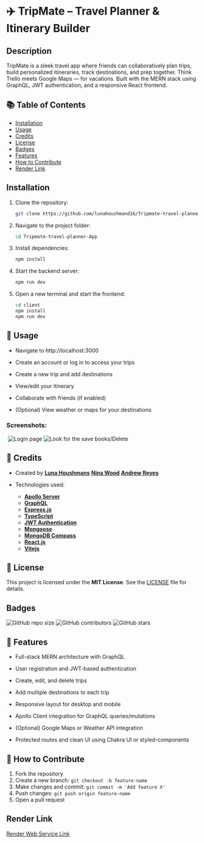 # ✈️ TripMate – Travel Planner & Itinerary Builder 

## Description

TripMate is a sleek travel app where friends can collaboratively plan trips, build personalized itineraries, track destinations, and prep together. Think Trello meets Google Maps — for vacations. Built with the MERN stack using GraphQL, JWT authentication, and a responsive React frontend.

## 📚 Table of Contents

- [Installation](#installation)
- [Usage](#usage)
- [Credits](#credits)
- [License](#license)
- [Badges](#badges)
- [Features](#features)
- [How to Contribute](#how-to-contribute)
- [Render Link](#render-link)

## Installation

1. Clone the repository:
   ```sh
   git clone https://github.com/lunahoushmand16/Tripmate-travel-planner-App
   ```
2. Navigate to the project folder:
   ```sh
   cd Tripmate-travel-planner-App
   ```
3. Install dependencies:
    ```sh
   npm install
   ```
4. Start the backend server:
   ```sh
   npm run dev
   ```
6. Open a new terminal and start the frontend:
   ```sh
   cd client
   npm install
   npm run dev
   ```

## 🚀  Usage

- Navigate to http://localhost:3000

- Create an account or log in to access your trips

- Create a new trip and add destinations

- View/edit your itinerary

- Collaborate with friends (if enabled)

- (Optional) View weather or maps for your destinations

### Screenshots:

![]()
![Login page]()
![Look for the save books/Delete]()

## 👥 Credits

- Created by **[Luna Houshmans](https://github.com/lunahoushmand16)**
             **[Nina Wood](https://github.com/Geek-N)**
             **[Andrew Reyes](https://github.com/AdrewReyes)**
             
- Technologies used: 
  - **[Apollo Server](https://www.apollo.io/)**
  - **[GraphQL](https://graphql.org/)**
  - **[Express.js](https://expressjs.com/)**
  - **[TypeScript](https://www.typescriptlang.org/)**
  - **[JWT Authentication](https://jwt.io/)**
  - **[Mongoose](https://mongoosejs.com/)**
  - **[MongoDB Compass](https://www.mongodb.com/products/tools/compass)**
  - **[React.js](https://react.dev/)**
  - **[Vitejs](https://vite.dev/)**

## 📄 License

This project is licensed under the **MIT License**. See the [LICENSE](LICENSE) file for details.

## Badges

![GitHub repo size](https://img.shields.io/github/repo-size/lunahoushmand16/Tripmate-travel-planner-App)
![GitHub contributors](https://img.shields.io/github/contributors/lunahoushmand16/Tripmate-travel-planner-App)
![GitHub stars](https://img.shields.io/github/stars/lunahoushmand16/Tripmate-travel-planner-App?style=social)

## 🌟 Features

- Full-stack MERN architecture with GraphQL

- User registration and JWT-based authentication

- Create, edit, and delete trips

- Add multiple destinations to each trip

- Responsive layout for desktop and mobile

- Apollo Client integration for GraphQL queries/mutations

- (Optional) Google Maps or Weather API integration

- Protected routes and clean UI using Chakra UI or styled-components

## 🤝 How to Contribute

1. Fork the repository
2. Create a new branch: `git checkout -b feature-name`
3. Make changes and commit: `git commit -m 'Add feature X'`
4. Push changes: `git push origin feature-name`
5. Open a pull request

## Render Link

[Render Web Service Link]()
